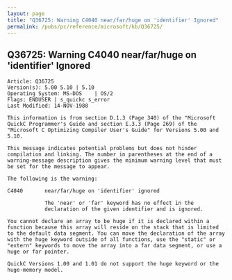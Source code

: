 ```yaml
---
layout: page
title: "Q36725: Warning C4040 near/far/huge on 'identifier' Ignored"
permalink: /pubs/pc/reference/microsoft/kb/Q36725/
---
```


## Q36725: Warning C4040 near/far/huge on 'identifier' Ignored

	Article: Q36725
	Version(s): 5.00 5.10 | 5.10
	Operating System: MS-DOS    | OS/2
	Flags: ENDUSER | s_quickc s_error
	Last Modified: 14-NOV-1988
	
	This information is from section D.1.3 (Page 340) of the "Microsoft
	QuickC Programmer's Guide and section E.3.3 (Page 269) of the
	"Microsoft C Optimizing Compiler User's Guide" for Versions 5.00 and
	5.10.
	
	This message indicates potential problems but does not hinder
	compilation and linking. The number in parentheses at the end of a
	warning-message description gives the minimum warning level that must
	be set for the message to appear.
	
	The following is the warning:
	
	C4040       near/far/huge on 'identifier' ignored
	
	            The 'near' or 'far' keyword has no effect in the
	            declaration of the given identifier and is ignored.
	
	You cannot declare an array to be huge if it is declared within a
	function because this array will reside on the stack that is limited
	to the default data segment. You can move the declaration of the array
	with the huge keyword outside of all functions, use the "static" or
	"extern" keywords to move the array into a far data segment, or use a
	huge or far pointer.
	
	QuickC Versions 1.00 and 1.01 do not support the huge keyword or the
	huge-memory model.
